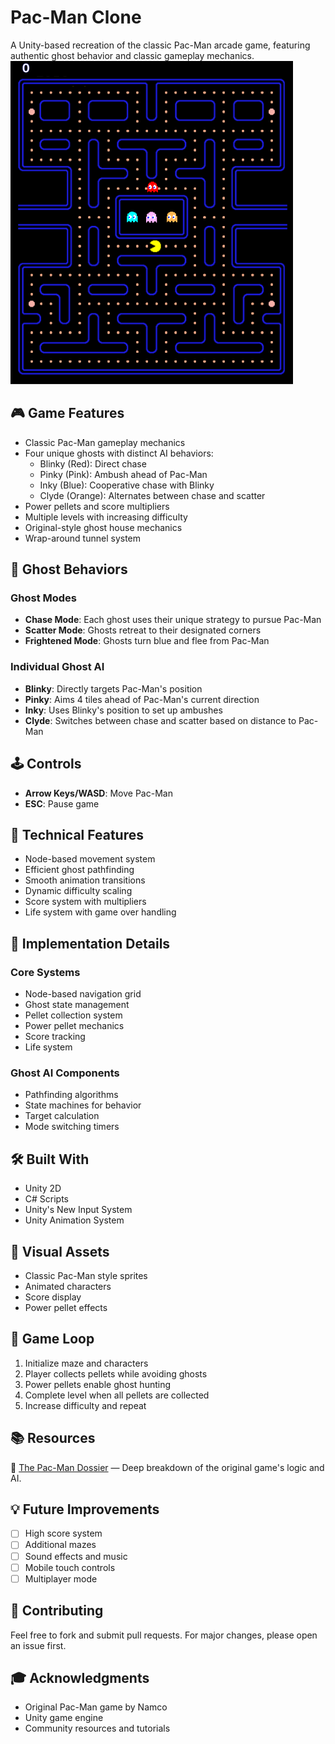 # Pac-Man Clone

A Unity-based recreation of the classic Pac-Man arcade game, featuring authentic ghost behavior and classic gameplay mechanics.
![test](Assets/preview.png)

## 🎮 Game Features

- Classic Pac-Man gameplay mechanics
- Four unique ghosts with distinct AI behaviors:
  - Blinky (Red): Direct chase
  - Pinky (Pink): Ambush ahead of Pac-Man
  - Inky (Blue): Cooperative chase with Blinky
  - Clyde (Orange): Alternates between chase and scatter
- Power pellets and score multipliers
- Multiple levels with increasing difficulty
- Original-style ghost house mechanics
- Wrap-around tunnel system

## 🎯 Ghost Behaviors

### Ghost Modes
- **Chase Mode**: Each ghost uses their unique strategy to pursue Pac-Man
- **Scatter Mode**: Ghosts retreat to their designated corners
- **Frightened Mode**: Ghosts turn blue and flee from Pac-Man

### Individual Ghost AI
- **Blinky**: Directly targets Pac-Man's position
- **Pinky**: Aims 4 tiles ahead of Pac-Man's current direction
- **Inky**: Uses Blinky's position to set up ambushes
- **Clyde**: Switches between chase and scatter based on distance to Pac-Man

## 🕹️ Controls

- **Arrow Keys/WASD**: Move Pac-Man
- **ESC**: Pause game

## 🔧 Technical Features

- Node-based movement system
- Efficient ghost pathfinding
- Smooth animation transitions
- Dynamic difficulty scaling
- Score system with multipliers
- Life system with game over handling

## 📝 Implementation Details

### Core Systems
- Node-based navigation grid
- Ghost state management
- Pellet collection system
- Power pellet mechanics
- Score tracking
- Life system

### Ghost AI Components
- Pathfinding algorithms
- State machines for behavior
- Target calculation
- Mode switching timers

## 🛠️ Built With

- Unity 2D
- C# Scripts
- Unity's New Input System
- Unity Animation System

## 🎨 Visual Assets

- Classic Pac-Man style sprites
- Animated characters
- Score display
- Power pellet effects

## 🔄 Game Loop

1. Initialize maze and characters
2. Player collects pellets while avoiding ghosts
3. Power pellets enable ghost hunting
4. Complete level when all pellets are collected
5. Increase difficulty and repeat

## 📚 Resources
🔗 [The Pac-Man Dossier](https://www.gamedeveloper.com/design/the-pac-man-dossier) — Deep breakdown of the original game's logic and AI.

## 💡 Future Improvements

- [ ] High score system
- [ ] Additional mazes
- [ ] Sound effects and music
- [ ] Mobile touch controls
- [ ] Multiplayer mode

## 🤝 Contributing

Feel free to fork and submit pull requests. For major changes, please open an issue first.

## 🎓 Acknowledgments

- Original Pac-Man game by Namco
- Unity game engine
- Community resources and tutorials
